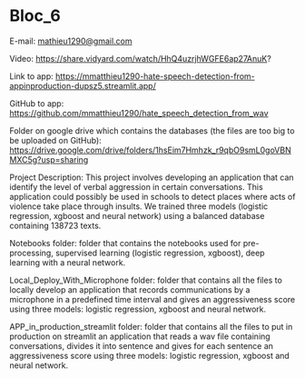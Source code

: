 # Bloc_6

E-mail: mathieu1290@gmail.com

Video: https://share.vidyard.com/watch/HhQ4uzrjhWGFE6ap27AnuK?

Link to app: https://mmatthieu1290-hate-speech-detection-from-appinproduction-dupsz5.streamlit.app/

GitHub to app: https://github.com/mmatthieu1290/hate_speech_detection_from_wav

Folder on google drive which contains the databases (the files are too big to be uploaded on GitHub): 
https://drive.google.com/drive/folders/1hsEim7Hmhzk_r9qbO9smL0goVBNMXC5g?usp=sharing

Project Description: This project involves developing an application that can identify the level of verbal aggression in certain conversations. This application could
possibly be used in schools to detect places where acts of violence take place through insults. We trained three models (logistic regression, xgboost and neural 
network) using a balanced database containing 138723 texts.

Notebooks folder: folder that contains the notebooks used for pre-processing, supervised learning (logistic regression, xgboost), deep learning with a neural network.

Local_Deploy_With_Microphone folder: folder that contains all the files to locally develop an application that records communications by a microphone
in a predefined time interval and gives an aggressiveness score using three models: logistic regression, xgboost and neural network.

APP_in_production_streamlit folder: folder that contains all the files to put in production on streamlit an application that reads a wav file containing
conversations, divides it into sentence and gives for each sentence an aggressiveness score using three models: logistic regression, xgboost and neural network.




